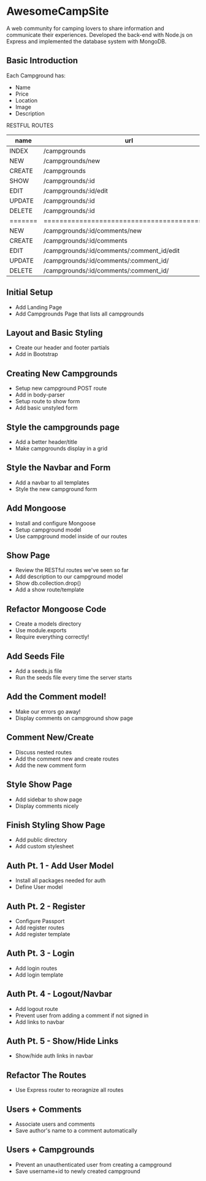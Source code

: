 # AwesomeCampSite
A web community for camping lovers to share information and communicate their experiences.
Developed the back-end with Node.js on Express and implemented the database system with MongoDB.

## Basic Introduction
Each Campground has:
   * Name
   * Price
   * Location
   * Image
   * Description


RESTFUL ROUTES

|name                | url                            |   verb     |     
|--------------------|--------------------------------|------------|
|INDEX  | /campgrounds                                 |   GET    |
|NEW    | /campgrounds/new                             |   GET    |
|CREATE | /campgrounds                                 |   POST   |
|SHOW   | /campgrounds/:id                             |   GET    |
|EDIT   | /campgrounds/:id/edit                        |   GET    |
|UPDATE | /campgrounds/:id                             |   PUT    |
|DELETE | /campgrounds/:id                             |   DELETE |
|=======|===========================================|==========|
|NEW    | /campgrounds/:id/comments/new                |   GET    |
|CREATE | /campgrounds/:id/comments                     |  POST   |
|EDIT   |  /campgrounds/:id/comments/:comment_id/edit   |   GET   |
|UPDATE | /campgrounds/:id/comments/:comment_id/       |   PUT    |
|DELETE | /campgrounds/:id/comments/:comment_id/       |   DELETE |


## Initial Setup
* Add Landing Page
* Add Campgrounds Page that lists all campgrounds


## Layout and Basic Styling
* Create our header and footer partials
* Add in Bootstrap

## Creating New Campgrounds
* Setup new campground POST route
* Add in body-parser
* Setup route to show form
* Add basic unstyled form

## Style the campgrounds page
* Add a better header/title
* Make campgrounds display in a grid

## Style the Navbar and Form
* Add a navbar to all templates
* Style the new campground form

## Add Mongoose
* Install and configure Mongoose
* Setup campground model
* Use campground model inside of our routes

## Show Page
* Review the RESTful routes we've seen so far
* Add description to our campground model
* Show db.collection.drop()
* Add a show route/template

## Refactor Mongoose Code
* Create a models directory
* Use module.exports
* Require everything correctly!

## Add Seeds File
* Add a seeds.js file
* Run the seeds file every time the server starts

## Add the Comment model!
* Make our errors go away!
* Display comments on campground show page

## Comment New/Create
* Discuss nested routes
* Add the comment new and create routes
* Add the new comment form

## Style Show Page
* Add sidebar to show page
* Display comments nicely

## Finish Styling Show Page
* Add public directory
* Add custom stylesheet

## Auth Pt. 1 - Add User Model
* Install all packages needed for auth
* Define User model 

## Auth Pt. 2 - Register
* Configure Passport
* Add register routes
* Add register template

## Auth Pt. 3 - Login
* Add login routes
* Add login template

## Auth Pt. 4 - Logout/Navbar
* Add logout route
* Prevent user from adding a comment if not signed in
* Add links to navbar

## Auth Pt. 5 - Show/Hide Links
* Show/hide auth links in navbar 

## Refactor The Routes
* Use Express router to reoragnize all routes

## Users + Comments
* Associate users and comments
* Save author's name to a comment automatically

## Users + Campgrounds
* Prevent an unauthenticated user from creating a campground
* Save username+id to newly created campground

 

